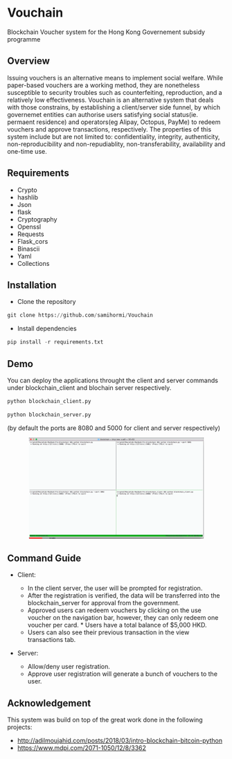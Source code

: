# Vouchain
Blockchain Voucher system for the Hong Kong Governement subsidy programme

## Overview
Issuing vouchers is an alternative means to implement social welfare. While paper-based vouchers are a working method, they are nonetheless susceptible to security troubles such as counterfeiting, reproduction, and a relatively low effectiveness.
Vouchain is an alternative system that deals with those constrains, by establishing a client/server side funnel, by which governemet entities can authorise users satisfying social status(ie. permaent residence) and operators(eg Alipay, Octopus, PayMe) to redeem vouchers and approve transactions, respectively.
The properties of this system include but are not limited to: confidentiality, integrity, authenticity, non-reproducibility and non-repudiablity, non-transferability, availability and one-time use.

## Requirements
- Crypto
- hashlib
- Json
- flask 
- Cryptography
- Openssl
- Requests 
- Flask_cors
- Binascii
- Yaml
- Collections

## Installation  

 - Clone the repository
```python
git clone https://github.com/samihormi/Vouchain
```
- Install dependencies
```python
pip install -r requirements.txt
```

## Demo 
 
You can deploy the applications throught the client and server commands under blockchain_client and blochain server respectively.

```python
python blockchain_client.py 
```
```python
python blockchain_server.py 
```
(by default the ports are 8080 and 5000 for client and server respectively)

<div style="display:block;margin:auto;height:80%;width:80%">
  <img src="blockchain-simulation.gif">
</div>

## Command Guide
* Client: 
  * In the client server, the user will be prompted for registration. 
  * After the registration is verified, the data will be transferred into the blockchain_server for approval from the government. 
  * Approved users can redeem vouchers by clicking on the use voucher on the navigation bar, however, they can only redeem one voucher per card.   * Users have a total balance of $5,000 HKD. 
  * Users can also see their previous transaction in the view transactions tab. 

* Server:
  * Allow/deny user registration.
  * Approve user registration will generate a bunch of vouchers to the user.

## Acknowledgement
This system was build on top of the great work done in the following projects:
 * http://adilmoujahid.com/posts/2018/03/intro-blockchain-bitcoin-python
 * https://www.mdpi.com/2071-1050/12/8/3362
